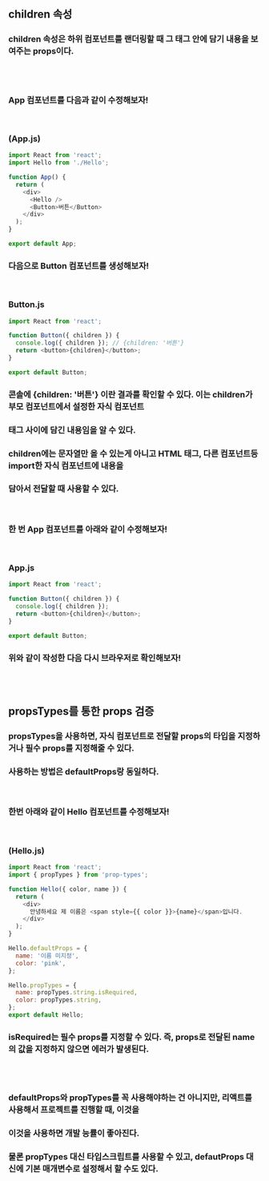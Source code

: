 ## children 속성

### children 속성은 하위 컴포넌트를 랜더링할 때 그 태그 안에 담기 내용을 보여주는 props이다.

<br><br>

### App 컴포넌트를 다음과 같이 수정해보자!

<br>

### (App.js)

```javascript
import React from 'react';
import Hello from './Hello';

function App() {
  return (
    <div>
      <Hello />
      <Button>버튼</Button>
    </div>
  );
}

export default App;
```

### 다음으로 Button 컴포넌트를 생성해보자!

<br>

### Button.js

```javascript
import React from 'react';

function Button({ children }) {
  console.log({ children }); // {children: '버튼'}
  return <button>{children}</button>;
}

export default Button;
```

### 콘솔에 {children: '버튼'} 이란 결과를 확인할 수 있다. 이는 children가 부모 컴포넌트에서 설정한 자식 컴포넌트

### 태그 사이에 담긴 내용임을 알 수 있다.

### children에는 문자열만 올 수 있는게 아니고 HTML 태그, 다른 컴포넌트등 import한 자식 컴포넌트에 내용을

### 담아서 전달할 때 사용할 수 있다.

<br>

### 한 번 App 컴포넌트를 아래와 같이 수정해보자!

<br>

### App.js

```javascript
import React from 'react';

function Button({ children }) {
  console.log({ children });
  return <button>{children}</button>;
}

export default Button;
```

### 위와 같이 작성한 다음 다시 브라우저로 확인해보자!

<br><br>

## propsTypes를 통한 props 검증

### propsTypes을 사용하면, 자식 컴포넌트로 전달할 props의 타입을 지정하거나 필수 props를 지정해줄 수 있다.

### 사용하는 방법은 defaultProps랑 동일하다.

<br>

### 한번 아래와 같이 Hello 컴포넌트를 수정해보자!

<br>

### (Hello.js)

```javascript
import React from 'react';
import { propTypes } from 'prop-types';

function Hello({ color, name }) {
  return (
    <div>
      안녕하세요 제 이름은 <span style={{ color }}>{name}</span>입니다.
    </div>
  );
}

Hello.defaultProps = {
  name: '이름 미지정',
  color: 'pink',
};

Hello.propTypes = {
  name: propTypes.string.isRequired,
  color: propTypes.string,
};
export default Hello;
```

### isRequired는 필수 props를 지정할 수 있다. 즉, props로 전달된 name의 값을 지정하지 않으면 에러가 발생된다.

<br><br>

### defaultProps와 propTypes를 꼭 사용해야하는 건 아니지만, 리액트를 사용해서 프로젝트를 진행할 때, 이것을

### 이것을 사용하면 개발 능률이 좋아진다.

### 물론 propTypes 대신 타입스크립트를 사용할 수 있고, defautProps 대신에 기본 매개변수로 설정해서 할 수도 있다.
